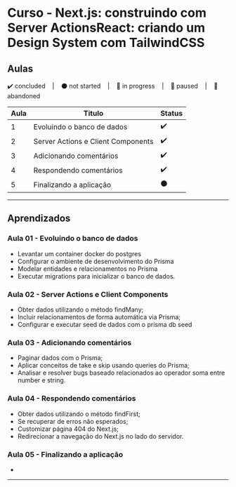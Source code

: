 # Curso - Next.js: construindo com Server ActionsReact: criando um Design System com TailwindCSS

## Aulas
<p>
  ✔️ concluded &nbsp;&nbsp;&nbsp;|&nbsp;&nbsp;&nbsp;
  ⚫ not started &nbsp;&nbsp;&nbsp;|&nbsp;&nbsp;&nbsp;
  🔵 in progress &nbsp;&nbsp;&nbsp;|&nbsp;&nbsp;&nbsp;
  🔶 paused &nbsp;&nbsp;&nbsp;|&nbsp;&nbsp;&nbsp;
  🔴 abandoned 
</p>

| Aula | Titulo | Status |
| --- | --- | --- |
| 1 | Evoluindo o banco de dados  | ✔️ |
| 2 | Server Actions e Client Components | ✔️ |
| 3 | Adicionando comentários | ✔️ |
| 4 | Respondendo comentários | ✔️ |
| 5 | Finalizando a aplicação | ⚫ |

---

## Aprendizados

### Aula 01 - Evoluindo o banco de dados 
<ul>
  <li>Levantar um container docker do postgres</li>
  <li>Configurar o ambiente de desenvolvimento do Prisma</li>
  <li>Modelar entidades e relacionamentos no Prisma</li>
  <li>Executar migrations para inicializar o banco de dados.</li>
</ul>

### Aula 02 - Server Actions e Client Components
<ul>
  <li>Obter dados utilizando o método findMany;</li>
  <li>Incluir relacionamentos de forma automática via Prisma;</li>
  <li>Configurar e executar seed de dados com o prisma db seed</li>
</ul>

### Aula 03 - Adicionando comentários
<ul>
  <li>Paginar dados com o Prisma;</li>
  <li>Aplicar conceitos de take e skip usando queries do Prisma;</li>
  <li>Analisar e resolver bugs baseado relacionados ao operador soma entre number e string.</li>
</ul>

### Aula 04 - Respondendo comentários
<ul>
  <li>Obter dados utilizando o método findFirst;</li>
  <li>Se recuperar de erros não esperados;</li>
  <li>Customizar página 404 do Next.js;</li>
  <li>Redirecionar a navegação do Next.js no lado do servidor.</li>
</ul>

### Aula 05 - Finalizando a aplicação
<ul>
  <li></li>
</ul>

---

<!-- ## 🎯 Projeto desenvolvido
Este é o screenshot do projeto que foi desenvolvido durante o curso:

<p align="center">
  <img alt="Miniatura da imagem do projeto"src="../../.github/thumbs/preview.jpg">
</p> -->